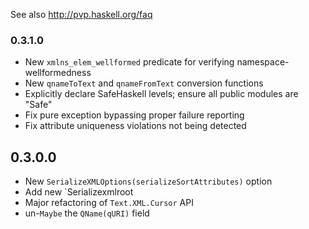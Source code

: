 See also http://pvp.haskell.org/faq

### 0.3.1.0

- New `xmlns_elem_wellformed` predicate for verifying namespace-wellformedness
- New `qnameToText` and `qnameFromText` conversion functions
- Explicitly declare SafeHaskell levels; ensure all public modules are "Safe"
- Fix pure exception bypassing proper failure reporting
- Fix attribute uniqueness violations not being detected

## 0.3.0.0

- New `SerializeXMLOptions(serializeSortAttributes)` option
- Add new `Serializexmlroot
- Major refactoring of `Text.XML.Cursor` API
- un-`Maybe` the `QName(qURI)` field
